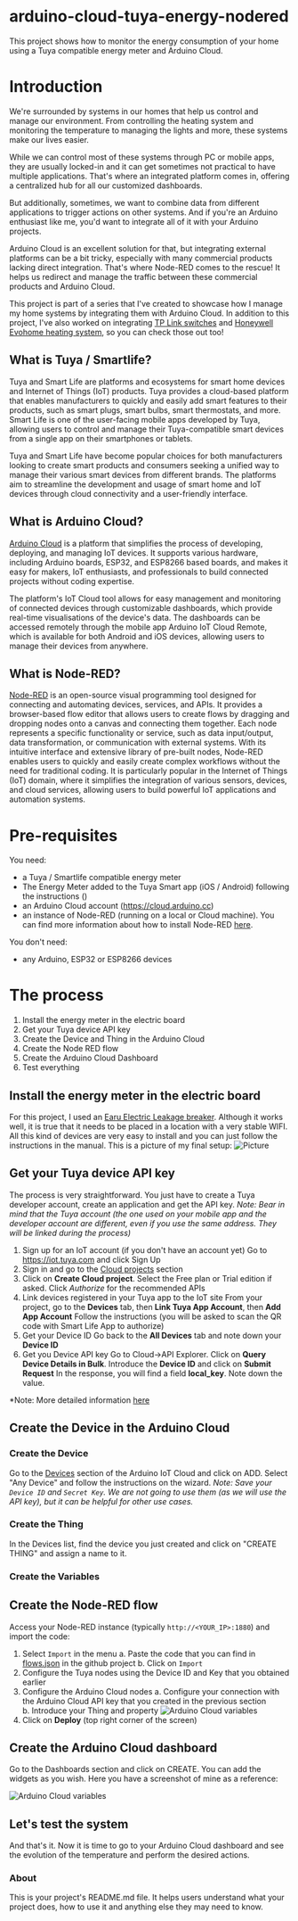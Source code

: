 arduino-cloud-tuya-energy-nodered
=================================

This project shows how to monitor the energy consumption of your home using a Tuya compatible energy meter and Arduino Cloud.

# Introduction
We're surrounded by systems in our homes that help us control and manage our environment. From controlling the heating system and monitoring the temperature to managing the lights and more, these systems make our lives easier. 

While we can control most of these systems through PC or mobile apps, they are usually locked-in and it can get sometimes not practical to have multiple applications. That's where an integrated platform comes in, offering a centralized hub for all our customized dashboards.

But additionally, sometimes, we want to combine data from different applications to trigger actions on other systems. And if you're an Arduino enthusiast like me, you'd want to integrate all of it with your Arduino projects. 

Arduino Cloud is an excellent solution for that, but integrating external platforms can be a bit tricky, especially with many commercial products lacking direct integration. That's where Node-RED comes to the rescue! It helps us redirect and manage the traffic between these commercial products and Arduino Cloud. 

This project is part of a series that I've created to showcase how I manage my home systems by integrating them with Arduino Cloud. In addition to this project, I've also worked on integrating [TP Link switches](https://github.com/dbduino-prjs/arduino-cloud-tplink-switch-nodered) and [Honeywell Evohome heating system](https://github.com/dbduino-prjs/arduino-cloud-evohome-nodered), so you can check those out too! 

## What is Tuya / Smartlife?
Tuya and Smart Life are platforms and ecosystems for smart home devices and Internet of Things (IoT) products. Tuya provides a cloud-based platform that enables manufacturers to quickly and easily add smart features to their products, such as smart plugs, smart bulbs, smart thermostats, and more. Smart Life is one of the user-facing mobile apps developed by Tuya, allowing users to control and manage their Tuya-compatible smart devices from a single app on their smartphones or tablets.

Tuya and Smart Life have become popular choices for both manufacturers looking to create smart products and consumers seeking a unified way to manage their various smart devices from different brands. The platforms aim to streamline the development and usage of smart home and IoT devices through cloud connectivity and a user-friendly interface.

## What is Arduino Cloud?
[Arduino Cloud](https://cloud.arduino.cc) is a platform that simplifies the process of developing, deploying, and managing IoT devices. It supports various hardware, including Arduino boards, ESP32, and ESP8266 based boards, and makes it easy for makers, IoT enthusiasts, and professionals to build connected projects without coding expertise. 

The platform's IoT Cloud tool allows for easy management and monitoring of connected devices through customizable dashboards, which provide real-time visualisations of the device's data. The dashboards can be accessed remotely through the mobile app Arduino IoT Cloud Remote, which is available for both Android and iOS devices, allowing users to manage their devices from anywhere.

## What is Node-RED?
[Node-RED](https://nodered.org/) is an open-source visual programming tool designed for connecting and automating devices, services, and APIs. It provides a browser-based flow editor that allows users to create flows by dragging and dropping nodes onto a canvas and connecting them together. Each node represents a specific functionality or service, such as data input/output, data transformation, or communication with external systems. With its intuitive interface and extensive library of pre-built nodes, Node-RED enables users to quickly and easily create complex workflows without the need for traditional coding. It is particularly popular in the Internet of Things (IoT) domain, where it simplifies the integration of various sensors, devices, and cloud services, allowing users to build powerful IoT applications and automation systems.

# Pre-requisites
You need:
* a Tuya / Smartlife compatible energy meter
* The Energy Meter added to the Tuya Smart app (iOS / Android) following the instructions ()
* an Arduino Cloud account (https://cloud.arduino.cc)
* an instance of Node-RED (running on a local or Cloud machine). You can find more information about how to install Node-RED [here](https://nodered.org/docs/getting-started/local).

You don't need:
* any Arduino, ESP32 or ESP8266 devices

# The process 
1. Install the energy meter in the electric board
2. Get your Tuya device API key 
3. Create the Device and Thing in the Arduino Cloud
4. Create the Node RED flow 
5. Create the Arduino Cloud Dashboard 
6. Test everything 

## Install the energy meter in the electric board
For this project, I used an 
[Earu Electric Leakage breaker](https://es.aliexpress.com/item/1005005474961812.html?spm=a2g0o.productlist.main.1.64b72e8fBv8qNz&algo_pvid=0190745a-8ab6-4d1b-ae9a-2fc064272739&aem_p4p_detail=202308070751462216909798018100004414180&algo_exp_id=0190745a-8ab6-4d1b-ae9a-2fc064272739-0&pdp_npi=4%40dis%21EUR%2125.22%2113.62%21%21%2127.10%21%21%4021038eda16914199060958571e5420%2112000033229985254%21sea%21ES%21138088978%21&curPageLogUid=4T9VEiT2qT2n&search_p4p_id=202308070751462216909798018100004414180_1). Although it works well, it is true that it needs to be placed in a location with a very stable WIFI.
All this kind of devices are very easy to install and you can just follow the instructions in the manual.
This is a picture of my final setup:
![Picture](./assets/Earu_Meter_installed.jpg)

## Get your Tuya device API key
The process is very straightforward. You just have to create a Tuya developer account, create an application and get the API key.
*Note: Bear in mind that the Tuya account (the one used on your mobile app and the developer account are different, even if you use the same address. They will be linked during the process)*

1. Sign up for an IoT account (if you don't have an account yet)
Go to https://iot.tuya.com and click Sign Up
2. Sign in and go to the [Cloud projects](https://iot.tuya.com/cloud) section
3. Click on **Create Cloud project**.
Select the Free plan or Trial edition if asked.
Click *Authorize* for the recommended APIs
4. Link devices registered in your Tuya app to the IoT site
From your project, go to the **Devices** tab, then **Link Tuya App Account**, then **Add App Account**
Follow the instructions (you will be asked to scan the QR code with Smart Life App to authorize)
5. Get your Device ID
Go back to the **All Devices** tab and note down your **Device ID**
6. Get you Device API key
Go to Cloud->API Explorer.
Click on **Query Device Details in Bulk**. Introduce the **Device ID** and click on **Submit Request**
In the response, you will find a field **local_key**. Note down the value.

*Note: More detailed information [here](https://github.com/iRayanKhan/homebridge-tuya/wiki/Get-Local-Keys-for-your-devices)

## Create the Device in the Arduino Cloud
### Create the Device 
Go to the [Devices](https://create.arduino.cc/iot/devices) section of the Arduino IoT Cloud and click on ADD. 
Select "Any Device" and follow the instructions on the wizard.
*Note: Save your `Device ID` and `Secret Key`. We are not going to use them (as we will use the API key), but it can be helpful for other use cases.*

### Create the Thing 
In the Devices list, find the device you just created and click on "CREATE THING" and assign a name to it.

### Create the Variables 

## Create the Node-RED flow
Access your Node-RED instance (typically `http://<YOUR_IP>:1880`) and import the code:
1. Select `Import` in the menu
   a. Paste the code that you can find in [flows.json](https://github.com/dbduino-prjs/arduino-cloud-tuya-energy-nodered/blob/master/flow.json?raw=true) in the github project
   b. Click on `Import`
2. Configure the Tuya nodes using the Device ID and Key that you obtained earlier
3. Configure the Arduino Cloud nodes
   a. Configure your connection with the Arduino Cloud API key that you created in the previous section  
   b. Introduce your Thing and property
![Arduino Cloud variables](assets/Node-RED-Arduino_Cloud-property-node.png)
4. Click on **Deploy** (top right corner of the screen)

## Create the Arduino Cloud dashboard
Go to the Dashboards section and click on CREATE. 
You can add the widgets as you wish. Here you have a screenshot of mine as a reference:

![Arduino Cloud variables](assets/Tuya-Arduino_Cloud-dashboard.png)

## Let's test the system
And that's it.
Now it is time to go to your Arduino Cloud dashboard and see the evolution of the temperature and perform the desired actions.

### About

This is your project's README.md file. It helps users understand what your
project does, how to use it and anything else they may need to know.